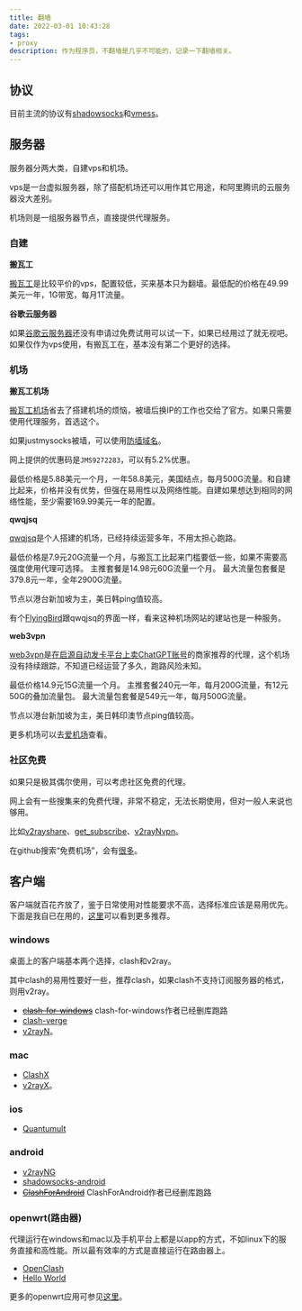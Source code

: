 ```yaml
---
title: 翻墙
date: 2022-03-01 10:43:28
tags: 
- proxy
description: 作为程序员，不翻墙是几乎不可能的，记录一下翻墙相关。
---
```

## 协议
目前主流的协议有[shadowsocks](https://shadowsocks.org/en/index.html)和[vmess](https://www.v2ray.com/developer/protocols/vmess.html)。

## 服务器

服务器分两大类，自建vps和机场。

vps是一台虚拟服务器，除了搭配机场还可以用作其它用途，和阿里腾讯的云服务器没大差别。

机场则是一组服务器节点，直接提供代理服务。

### 自建

**搬瓦工**

[搬瓦工](https://bandwagonhost.com/)是比较平价的vps，配置较低，买来基本只为翻墙。最低配的价格在49.99美元一年，1G带宽，每月1T流量。

**谷歌云服务器**

如果[谷歌云服务器](https://cloud.google.com/compute)还没有申请过免费试用可以试一下，如果已经用过了就无视吧。如果仅作为vps使用，有搬瓦工在，基本没有第二个更好的选择。

### 机场

**搬瓦工机场**

[搬瓦工机场](https://justmysocks.net)省去了搭建机场的烦恼，被墙后换IP的工作也交给了官方。如果只需要使用代理服务，首选这个。

如果justmysocks被墙，可以使用[防墙域名](https://justmysocks5.net)。

网上提供的优惠码是`JMS9272283`，可以有5.2%优惠。

最低价格是5.88美元一个月，一年58.8美元，美国结点，每月500G流量。和自建比起来，价格并没有优势，但强在易用性以及网络性能。自建如果想达到相同的网络性能，至少需要169.99美元一年的配置。

**qwqjsq**

[qwqjsq](https://github.com/qwqjsq/qwqjsq)是个人搭建的机场，已经持续运营多年，不用太担心跑路。

最低价格是7.9元20G流量一个月，与搬瓦工比起来门槛要低一些，如果不需要高强度使用代理可选择。
主推套餐是14.98元60G流量一个月。
最大流量包套餐是379.8元一年，全年2900G流量。

节点以港台新加坡为主，美日韩ping值较高。

有个[FlyingBird](http://aff01.fyb-aff01.com/)跟qwqjsq的界面一样，看来这种机场网站的建站也是一种服务。

**web3vpn**

[web3vpn](https://web3vpn.net/)是[在启源自动发卡平台上卖ChatGPT账号](https://www.qiyuanpay.com/mall/?link=u64008d6835b82)的商家推荐的代理，这个机场没有持续跟踪，不知道已经运营了多久，跑路风险未知。

最低价格14.9元15G流量一个月。
主推套餐240元一年，每月200G流量，有12元50G的叠加流量包。
最大流量包套餐是549元一年，每月500G流量。

节点以港台新加坡为主，美日韩印澳节点ping值较高。

更多机场可以去[爱机场](https://aijichang.com/)查看。

### 社区免费

如果只是极其偶尔使用，可以考虑社区免费的代理。

网上会有一些搜集来的免费代理，非常不稳定，无法长期使用，但对一般人来说也够用。

比如[v2rayshare](https://v2rayshare.com/)、[get_subscribe](https://github.com/ermaozi/get_subscribe)、[v2rayNvpn](https://github.com/githubvpn007/v2rayNvpn)。

在github搜索“免费机场”，会有[很多](https://github.com/search?q=%E5%85%8D%E8%B4%B9%E6%9C%BA%E5%9C%BA&type=repositories&s=stars&o=desc)。

## 客户端

客户端就百花齐放了，鉴于日常使用对性能要求不高，选择标准应该是易用优先。下面是我自已在用的，[这里](https://www.v2ray.com/awesome/tools.html)可以看到更多推荐。

### windows

桌面上的客户端基本两个选择，clash和v2ray。

其中clash的易用性要好一些，推荐clash，如果clash不支持订阅服务器的格式，则用v2ray。

- ~~[clash-for-windows](https://github.com/Fndroid/clash_for_windows_pkg)~~ clash-for-windows作者已经删库跑路
- [clash-verge](https://github.com/clash-verge-rev/clash-verge-rev)
- [v2rayN](https://github.com/2dust/v2rayN)。

### mac

- [ClashX](https://github.com/yichengchen/clashX)
- [v2rayX](https://github.com/Cenmrev/V2RayX)。

### ios

- [Quantumult](https://apps.apple.com/us/app/quantumult/id1252015438)

### android

- [v2rayNG](https://github.com/2dust/v2rayNG)
- [shadowsocks-android](https://github.com/shadowsocks/shadowsocks-android)
- ~~[ClashForAndroid](https://web.archive.org/web/20231103070004/https://github.com/Kr328/ClashForAndroid/)~~ ClashForAndroid作者已经删库跑路

### openwrt(路由器)

代理运行在windows和mac以及手机平台上都是以app的方式，不如linux下的服务直接和高性能。所以最有效率的方式是直接运行在路由器上。

- [OpenClash](https://github.com/vernesong/OpenClash)
- [Hello World](https://github.com/jerrykuku/luci-app-vssr)

更多的openwrt应用可参见[这里](https://github.com/AUK9527/Are-u-ok/tree/main/apps)。
